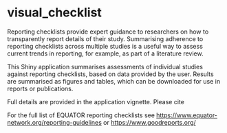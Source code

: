 # visual_checklist

Reporting checklists provide expert guidance to researchers on how to transparently report details of their study. Summarising adherence to reporting checklists across multiple studies is a useful way to assess current trends in reporting, for example, as part of a literature review.

This Shiny application summarises assessments of individual studies against reporting checklists, based on data provided by the user. Results are summarised as figures and tables, which can be downloaded for use in reports or publications.

Full details are provided in the application vignette. Please cite


For the full list of EQUATOR reporting checklists see https://www.equator-network.org/reporting-guidelines or https://www.goodreports.org/

